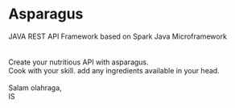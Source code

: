 # Asparagus
JAVA REST API Framework based on Spark Java Microframework<br />
<br /><br />
Create your nutritious API with asparagus. <br />
Cook with your skill. add any ingredients available in your head.
<br /><br />
Salam olahraga,<br />
IS